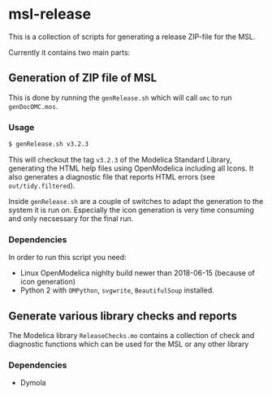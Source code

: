 # msl-release

This is a collection of scripts for generating a release ZIP-file for the MSL.

Currently it contains two main parts:

## Generation of ZIP file of MSL

This is done by running the `genRelease.sh` which will call `omc` to run `genDocOMC.mos`.

### Usage

```sh
$ genRelease.sh v3.2.3
```

This will checkout the tag `v3.2.3` of the Modelica Standard Library, generating the HTML help files using OpenModelica including all Icons. It also generates a diagnostic file that reports HTML errors (see `out/tidy.filtered`).

Inside `genRelease.sh` are a couple of switches to adapt the generation to the system it is run on. Especially the icon generation is very time consuming and only necsessary for the final run.

### Dependencies

In order to run this script you need:

 - Linux OpenModelica nighlty build newer than 2018-06-15 (because of icon generation)
 - Python 2 with `OMPython`, `svgwrite`, `BeautifulSoup`  installed.

## Generate various library checks and reports

The Modelica library `ReleaseChecks.mo` contains a collection of check and diagnostic functions which can be used for the MSL or any other library

### Dependencies

 - Dymola
